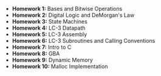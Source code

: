 - **Homework 1:** Bases and Bitwise Operations  
- **Homework 2:** Digital Logic and DeMorgan's Law  
- **Homework 3:** State Machines  
- **Homework 4:** LC-3 Datapath  
- **Homework 5:** LC-3 Assembly  
- **Homework 6:** LC-3 Subroutines and Calling Conventions  
- **Homework 7:** Intro to C  
- **Homework 8:** GBA  
- **Homework 9:** Dynamic Memory  
- **Homework 10:** Malloc Implementation  
